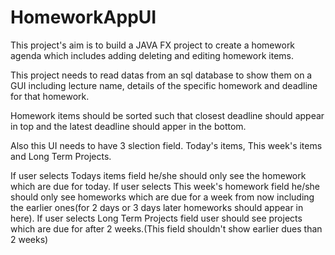 # HomeworkAppUI
This project's aim is to build a JAVA FX project to create a homework agenda which includes adding deleting and editing homework items. 

This project needs to read datas from an sql database to show them on a GUI including lecture name, details of the specific homework and deadline for that homework.

Homework items should be sorted such that closest deadline should appear in top and the latest deadline should apper in the bottom.

Also this UI needs to have 3 slection field. Today's items, This week's items and Long Term Projects.

If user selects Todays items field he/she should only see the homework which are due for today.
If user selects This week's homework field he/she should only see homeworks which are due for a week from now including the earlier ones(for 2 days or 3 days later homeworks should appear in here).
If user selects Long Term Projects field user should see projects which are due for after 2 weeks.(This field shouldn't show earlier dues than 2 weeks)
